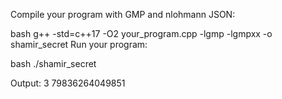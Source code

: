 Compile your program with GMP and nlohmann JSON:

bash
g++ -std=c++17 -O2 your_program.cpp -lgmp -lgmpxx -o shamir_secret
Run your program:

bash
./shamir_secret

Output:
3
79836264049851
